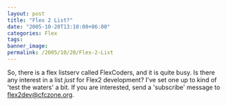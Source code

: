 ```yaml
---
layout: post
title: "Flex 2 List?"
date: "2005-10-20T13:10:00+06:00"
categories: Flex 
tags: 
banner_image: 
permalink: /2005/10/20/Flex-2-List
---
```


So, there is a flex listserv called FlexCoders, and it is quite busy. Is there any interest in a list <i>just</i> for Flex2 development? I've set one up to kind of 'test the waters' a bit. If you are interested, send a 'subscribe' message to flex2dev@cfczone.org.